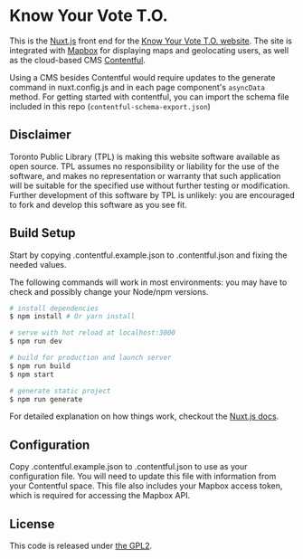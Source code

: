# Know Your Vote T.O.

This is the [Nuxt.js](http://nuxtjs.org/) front end for the [Know Your Vote T.O. website](https://www.knowyourvoteto.ca). The site is integrated with [Mapbox](https://www.mapbox.com/) for displaying maps and geolocating users, as well as the cloud-based CMS [Contentful](https://www.contentful.com/).

Using a CMS besides Contentful would require updates to the generate command in nuxt.config.js and in each page component's `asyncData` method. For getting started with contentful, you can import the schema file included in this repo (`contentful-schema-export.json`)

## Disclaimer

Toronto Public Library (TPL) is making this website software available as open source.  TPL assumes no responsibility or liability for the use of the software, and makes no representation or warranty that such application will be suitable for the specified use without further testing or modification.  Further development of this software by TPL is unlikely: you are encouraged to fork and develop this software as you see fit.

## Build Setup

Start by copying .contentful.example.json to .contentful.json and fixing the needed values.

The following commands will work in most environments: you may have to check and possibly change your Node/npm versions.

``` bash
# install dependencies
$ npm install # Or yarn install

# serve with hot reload at localhost:3000
$ npm run dev

# build for production and launch server
$ npm run build
$ npm start

# generate static project
$ npm run generate
```

For detailed explanation on how things work, checkout the [Nuxt.js docs](https://github.com/nuxt/nuxt.js).

## Configuration

Copy .contentful.example.json to .contentful.json to use as your configuration file. You will need to update this file with information from your Contentful space. This file also includes your Mapbox access token, which is required for accessing the Mapbox API.

## License

This code is released under [the GPL2](LICENSE.txt).

